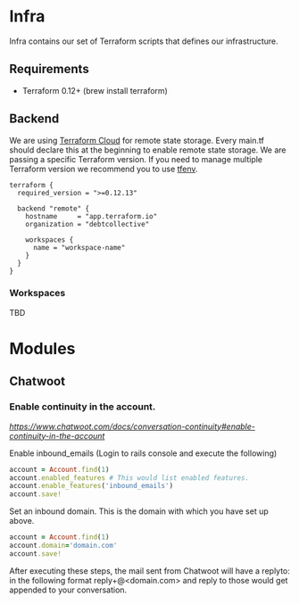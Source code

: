 # Infra

Infra contains our set of Terraform scripts that defines our infrastructure.

## Requirements

- Terraform 0.12+ (brew install terraform)

## Backend

We are using [Terraform Cloud](https://terraform.io) for remote state storage. Every main.tf should declare this at the beginning to enable remote state storage. We are passing a specific Terraform version. If you need to manage multiple Terraform version we recommend you to use [tfenv](https://github.com/tfutils/tfenv).

```hcl
terraform {
  required_version = ">=0.12.13"

  backend "remote" {
    hostname     = "app.terraform.io"
    organization = "debtcollective"

    workspaces {
      name = "workspace-name"
    }
  }
}
```

### Workspaces

TBD

# Modules

## Chatwoot

### Enable continuity in the account.

_https://www.chatwoot.com/docs/conversation-continuity#enable-continuity-in-the-account_

Enable inbound_emails (Login to rails console and execute the following)

```ruby
account = Account.find(1)
account.enabled_features # This would list enabled features.
account.enable_features('inbound_emails')
account.save!
```

Set an inbound domain. This is the domain with which you have set up above.

```ruby
account = Account.find(1)
account.domain='domain.com'
account.save!
```

After executing these steps, the mail sent from Chatwoot will have a replyto: in the following format reply+<random-hex>@<domain.com> and reply to those would get appended to your conversation.
